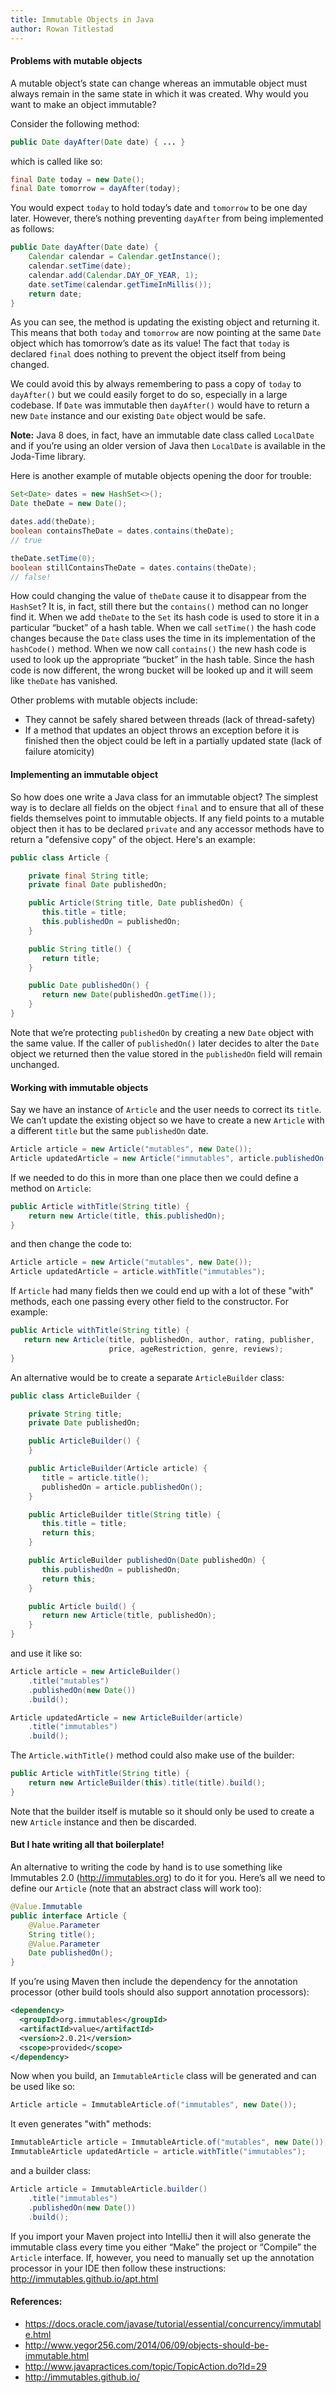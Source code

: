 ```yaml
---
title: Immutable Objects in Java
author: Rowan Titlestad
---
```


#### Problems with mutable objects

A mutable object’s state can change whereas an immutable object must always remain in the same state in which it was created. Why would you want to make an object immutable?
<!--more-->
Consider the following method:

~~~java
public Date dayAfter(Date date) { ... }
~~~

which is called like so:

~~~java
final Date today = new Date();
final Date tomorrow = dayAfter(today);
~~~

You would expect `today` to hold today’s date and `tomorrow` to be one day later. However, there’s nothing preventing `dayAfter` from being implemented as follows:

~~~java
public Date dayAfter(Date date) {
    Calendar calendar = Calendar.getInstance();
    calendar.setTime(date);
    calendar.add(Calendar.DAY_OF_YEAR, 1);
    date.setTime(calendar.getTimeInMillis());
    return date;
}
~~~

As you can see, the method is updating the existing object and returning it. This means that both `today` and `tomorrow` are now pointing at the same `Date` object which has tomorrow’s date as its value! The fact that `today` is declared `final` does nothing to prevent the object itself from being changed.

We could avoid this by always remembering to pass a copy of `today` to `dayAfter()` but we could easily forget to do so, especially in a large codebase. If `Date` was immutable then `dayAfter()` would have to return a new `Date` instance and our existing `Date` object would be safe.

**Note:** Java 8 does, in fact, have an immutable date class called `LocalDate` and if you’re using an older version of Java then `LocalDate` is available in the Joda-Time library.

Here is another example of mutable objects opening the door for trouble:

~~~java
Set<Date> dates = new HashSet<>();
Date theDate = new Date();

dates.add(theDate);
boolean containsTheDate = dates.contains(theDate);
// true

theDate.setTime(0);
boolean stillContainsTheDate = dates.contains(theDate);
// false!
~~~

How could changing the value of `theDate` cause it to disappear from the `HashSet`? It is, in fact, still there but the `contains()` method can no longer find it. When we add `theDate` to the `Set` its hash code is used to store it in a particular “bucket” of a hash table. When we call `setTime()` the hash code changes because the `Date` class uses the time in its implementation of the `hashCode()` method. When we now call `contains()` the new hash code is used to look up the appropriate “bucket” in the hash table. Since the hash code is now different, the wrong bucket will be looked up and it will seem like `theDate` has vanished.

Other problems with mutable objects include:
* They cannot be safely shared between threads (lack of thread-safety)
* If a method that updates an object throws an exception before it is finished then the object could be left in a partially updated state (lack of failure atomicity)

#### Implementing an immutable object

So how does one write a Java class for an immutable object? The simplest way is to declare all fields on the object `final` and to ensure that all of these fields themselves point to immutable objects. If any field points to a mutable object then it has to be declared `private` and any accessor methods have to return a "defensive copy" of the object. Here's an example:

~~~java
public class Article {

    private final String title;
    private final Date publishedOn;

    public Article(String title, Date publishedOn) {
       this.title = title;
       this.publishedOn = publishedOn;
    }

    public String title() {
       return title;
    }

    public Date publishedOn() {
       return new Date(publishedOn.getTime());
    }
}
~~~

Note that we’re protecting `publishedOn` by creating a new `Date` object with the same value. If the caller of `publishedOn()` later decides to alter the `Date` object we returned then the value stored in the `publishedOn` field will remain unchanged.

#### Working with immutable objects

Say we have an instance of `Article` and the user needs to correct its `title`. We can’t update the existing object so we have to create a new `Article` with a different `title` but the same `publishedOn` date.

~~~java
Article article = new Article("mutables", new Date());
Article updatedArticle = new Article("immutables", article.publishedOn());
~~~

If we needed to do this in more than one place then we could define a method on `Article`:

~~~java
public Article withTitle(String title) {
    return new Article(title, this.publishedOn);
}
~~~

and then change the code to:

~~~java
Article article = new Article("mutables", new Date());
Article updatedArticle = article.withTitle("immutables");
~~~

If `Article` had many fields then we could end up with a lot of these "with" methods, each one passing every other field to the constructor. For example:

~~~java
public Article withTitle(String title) {
   return new Article(title, publishedOn, author, rating, publisher,
                      price, ageRestriction, genre, reviews);
}
~~~

An alternative would be to create a separate `ArticleBuilder` class:

~~~java
public class ArticleBuilder {

    private String title;
    private Date publishedOn;

    public ArticleBuilder() {
    }

    public ArticleBuilder(Article article) {
       title = article.title();
       publishedOn = article.publishedOn();
    }

    public ArticleBuilder title(String title) {
       this.title = title;
       return this;
    }

    public ArticleBuilder publishedOn(Date publishedOn) {
       this.publishedOn = publishedOn;
       return this;
    }

    public Article build() {
       return new Article(title, publishedOn);
    }
}
~~~

and use it like so:

~~~java
Article article = new ArticleBuilder()
    .title("mutables")
    .publishedOn(new Date())
    .build();

Article updatedArticle = new ArticleBuilder(article)
    .title("immutables")
    .build();
~~~

The `Article.withTitle()` method could also make use of the builder:

~~~java
public Article withTitle(String title) {
    return new ArticleBuilder(this).title(title).build();
}
~~~

Note that the builder itself is mutable so it should only be used to create a new `Article` instance and then be discarded.

#### But I hate writing all that boilerplate!

An alternative to writing the code by hand is to use something like Immutables 2.0 (http://immutables.org) to do it for you. Here’s all we need to define our `Article` (note that an abstract class will work too):

~~~java
@Value.Immutable
public interface Article {
    @Value.Parameter
    String title();
    @Value.Parameter
    Date publishedOn();
}
~~~

If you’re using Maven then include the dependency for the annotation processor (other build tools should also support annotation processors):

~~~xml
<dependency>
  <groupId>org.immutables</groupId>
  <artifactId>value</artifactId>
  <version>2.0.21</version>
  <scope>provided</scope>
</dependency>
~~~

Now when you build, an `ImmutableArticle` class will be generated and can be used like so:

~~~java
Article article = ImmutableArticle.of("immutables", new Date());
~~~

It even generates "with" methods:

~~~java
ImmutableArticle article = ImmutableArticle.of("mutables", new Date());
ImmutableArticle updatedArticle = article.withTitle("immutables");
~~~

and a builder class:

~~~java
Article article = ImmutableArticle.builder()
    .title("immutables")
    .publishedOn(new Date())
    .build();
~~~

If you import your Maven project into IntelliJ then it will also generate the immutable class every time you either “Make” the project or “Compile” the `Article` interface. If, however, you need to manually set up the annotation processor in your IDE then follow these instructions: http://immutables.github.io/apt.html

#### References:
* https://docs.oracle.com/javase/tutorial/essential/concurrency/immutable.html
* http://www.yegor256.com/2014/06/09/objects-should-be-immutable.html
* http://www.javapractices.com/topic/TopicAction.do?Id=29
* http://immutables.github.io/
